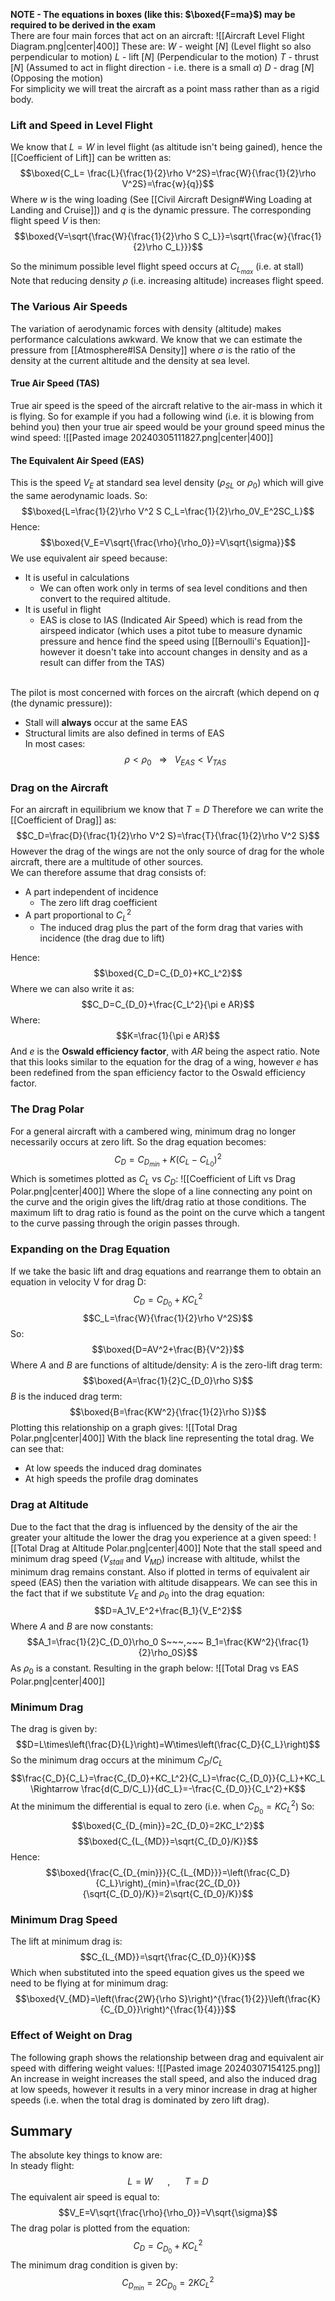 **NOTE - The equations in boxes (like this: $\boxed{F=ma}$) may be required to be derived in the exam**
\
There are four main forces that act on an aircraft:
![[Aircraft Level Flight Diagram.png|center|400]]
These are:
$W$ - weight $[N]$ (Level flight so also perpendicular to motion)
$L$ - lift $[N]$ (Perpendicular to the motion)
$T$ - thrust $[N]$ (Assumed to act in flight direction - i.e. there is a small $\alpha$)
$D$ - drag $[N]$ (Opposing the motion)
\
For simplicity we will treat the aircraft as a point mass rather than as a rigid body.
### Lift and Speed in Level Flight
We know that $L=W$ in level flight (as altitude isn't being gained), hence the [[Coefficient of Lift]] can be written as:
$$\boxed{C_L= \frac{L}{\frac{1}{2}\rho V^2S}=\frac{W}{\frac{1}{2}\rho V^2S}=\frac{w}{q}}$$
Where $w$ is the wing loading (See [[Civil Aircraft Design#Wing Loading at Landing and Cruise]]) and $q$ is the dynamic pressure.
The corresponding flight speed $V$ is then:
$$\boxed{V=\sqrt{\frac{W}{\frac{1}{2}\rho S C_L}}=\sqrt{\frac{w}{\frac{1}{2}\rho C_L}}}$$

So the minimum possible level flight speed occurs at $C_{L_{max}}$ (i.e. at stall)
Note that reducing density $\rho$ (i.e. increasing altitude) increases flight speed.
### The Various Air Speeds
The variation of aerodynamic forces with density (altitude) makes performance calculations awkward.
We know that we can estimate the pressure from [[Atmosphere#ISA Density]] where $\sigma$ is the ratio of the density at the current altitude and the density at sea level.
#### True Air Speed (TAS)
True air speed is the speed of the aircraft relative to the air-mass in which it is flying.
So for example if you had a following wind (i.e. it is blowing from behind you) then your true air speed would be your ground speed minus the wind speed:
![[Pasted image 20240305111827.png|center|400]]
#### The Equivalent Air Speed (EAS)
This is the speed $V_E$ at standard sea level density ($\rho_{SL}$ or $\rho_0$) which will give the same aerodynamic loads.
So:
$$\boxed{L=\frac{1}{2}\rho V^2 S C_L=\frac{1}{2}\rho_0V_E^2SC_L}$$
Hence:
$$\boxed{V_E=V\sqrt{\frac{\rho}{\rho_0}}=V\sqrt{\sigma}}$$
We use equivalent air speed because:
- It is useful in calculations
	- We can often work only in terms of sea level conditions and then convert to the required altitude.
- It is useful in flight
	- EAS is close to IAS (Indicated Air Speed) which is read from the airspeed indicator (which uses a pitot tube to measure dynamic pressure and hence find the speed using [[Bernoulli's Equation]]- however it doesn't take into account changes in density and as a result can differ from the TAS)

\
The pilot is most concerned with forces on the aircraft (which depend on $q$ (the dynamic pressure)):
- Stall will **always** occur at the same EAS
- Structural limits are also defined in terms of EAS
\
In most cases:
$$\rho<\rho_0~~~\Rightarrow~~~V_{EAS}<V_{TAS}$$

### Drag on the Aircraft
For an aircraft in equilibrium we know that $T=D$
Therefore we can write the [[Coefficient of Drag]] as:
$$C_D=\frac{D}{\frac{1}{2}\rho V^2 S}=\frac{T}{\frac{1}{2}\rho V^2 S}$$
However the drag of the wings are not the only source of drag for the whole aircraft, there are a multitude of other sources.
\
We can therefore assume that drag consists of:
- A part independent of incidence
	- The zero lift drag coefficient
- A part proportional to $C_L^2$
	- The induced drag plus the part of the form drag that varies with incidence (the drag due to lift)

Hence:
$$\boxed{C_D=C_{D_0}+KC_L^2}$$
Where we can also write it as:
$$C_D=C_{D_0}+\frac{C_L^2}{\pi e AR}$$
Where:
$$K=\frac{1}{\pi e AR}$$
And $e$ is the **Oswald efficiency factor**, with $AR$ being the aspect ratio.
Note that this looks similar to the equation for the drag of a wing, however $e$ has been redefined from the span efficiency factor to the Oswald efficiency factor.

### The Drag Polar
For a general aircraft with a cambered wing, minimum drag no longer necessarily occurs at zero lift. So the drag equation becomes:
$$C_D=C_{D_{min}}+K(C_L-C_{L_0})^2$$
Which is sometimes plotted as $C_L$ vs $C_D$:
![[Coefficient of Lift vs Drag Polar.png|center|400]]
Where the slope of a line connecting any point on the curve and the origin gives the lift/drag ratio at those conditions.
The maximum lift to drag ratio is found as the point on the curve which a tangent to the curve passing through the origin passes through.
### Expanding on the Drag Equation
If we take the basic lift and drag equations and rearrange them to obtain an equation in velocity V for drag D:
$$C_D=C_{D_0}+KC_L^2$$
$$C_L=\frac{W}{\frac{1}{2}\rho V^2S}$$
So:
$$\boxed{D=AV^2+\frac{B}{V^2}}$$
Where $A$ and $B$ are functions of altitude/density:
$A$ is the zero-lift drag term:
$$\boxed{A=\frac{1}{2}C_{D_0}\rho S}$$
$B$ is the induced drag term:
$$\boxed{B=\frac{KW^2}{\frac{1}{2}\rho S}}$$
Plotting this relationship on a graph gives:
![[Total Drag Polar.png|center|400]]
With the black line representing the total drag.
We can see that:
- At low speeds the induced drag dominates
- At high speeds the profile drag dominates
### Drag at Altitude
Due to the fact that the drag is influenced by the density of the air the greater your altitude the lower the drag you experience at a given speed:
![[Total Drag at Altitude Polar.png|center|400]]
Note that the stall speed and minimum drag speed ($V_{stall}$ and $V_{MD}$) increase with altitude, whilst the minimum drag remains constant.
Also if plotted in terms of equivalent air speed (EAS) then the variation with altitude disappears.
We can see this in the fact that if we substitute $V_{E}$ and $\rho_0$ into the drag equation:
$$D=A_1V_E^2+\frac{B_1}{V_E^2}$$
Where $A$ and $B$ are now constants:
$$A_1=\frac{1}{2}C_{D_0}\rho_0 S~~~,~~~ B_1=\frac{KW^2}{\frac{1}{2}\rho_0S}$$
As $\rho_0$ is a constant.
Resulting in the graph below:
![[Total Drag vs EAS Polar.png|center|400]]
### Minimum Drag
The drag is given by:
$$D=L\times\left(\frac{D}{L}\right)=W\times\left(\frac{C_D}{C_L}\right)$$
So the minimum drag occurs at the minimum $C_D/C_L$
$$\frac{C_D}{C_L}=\frac{C_{D_0}+KC_L^2}{C_L}=\frac{C_{D_0}}{C_L}+KC_L \Rightarrow \frac{d(C_D/C_L)}{dC_L}=-\frac{C_{D_0}}{C_L^2}+K$$
At the minimum the differential is equal to zero (i.e. when $C_{D_0}=KC_L^2$)
So:
$$\boxed{C_{D_{min}}=2C_{D_0}=2KC_L^2}$$
$$\boxed{C_{L_{MD}}=\sqrt{C_{D_0}/K}}$$
Hence:
$$\boxed{\frac{C_{D_{min}}}{C_{L_{MD}}}=\left(\frac{C_D}{C_L}\right)_{min}=\frac{2C_{D_0}}{\sqrt{C_{D_0}/K}}=2\sqrt{C_{D_0}/K}}$$
### Minimum Drag Speed
The lift at minimum drag is:
$$C_{L_{MD}}=\sqrt{\frac{C_{D_0}}{K}}$$
Which when substituted into the speed equation gives us the speed we need to be flying at for minimum drag:
$$\boxed{V_{MD}=\left(\frac{2W}{\rho S}\right)^{\frac{1}{2}}\left(\frac{K}{C_{D_0}}\right)^{\frac{1}{4}}}$$
### Effect of Weight on Drag
The following graph shows the relationship between drag and equivalent air speed with differing weight values:
![[Pasted image 20240307154125.png]]
An increase in weight increases the stall speed, and also the induced drag at low speeds, however it results in a very minor increase in drag at higher speeds (i.e. when the total drag is dominated by zero lift drag).
## Summary
The absolute key things to know are:
\
In steady flight:
$$L=W~~~~~~,~~~~~~T=D$$
The equivalent air speed is equal to:
$$V_E=V\sqrt{\frac{\rho}{\rho_0}}=V\sqrt{\sigma}$$
The drag polar is plotted from the equation:
$$ C_D=C_{D_0}+KC_L^2$$
The minimum drag condition is given by:
$$C_{D_{min}}=2C_{D_0}=2KC_L^2$$

